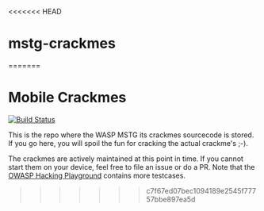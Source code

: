 <<<<<<< HEAD
# mstg-crackmes
=======
# Mobile Crackmes
[![Build Status](https://travis-ci.org/commjoen/uncrackable_app.svg?branch=master)](https://travis-ci.org/commjoen/uncrackable_app)

This is the repo where the WASP MSTG its crackmes sourcecode is stored. If you go here, you will spoil the fun for cracking the actual crackme's ;-).

The crackmes are actively maintained at this point in time. If you cannot start them on your device, feel free to file an issue or do a PR. Note that the [OWASP Hacking Playground](https://github.com/OWASP/MSTG-Hacking-Playground) contains more testcases.
>>>>>>> c7f67ed07bec1094189e2545f77757bbe897ea5d
